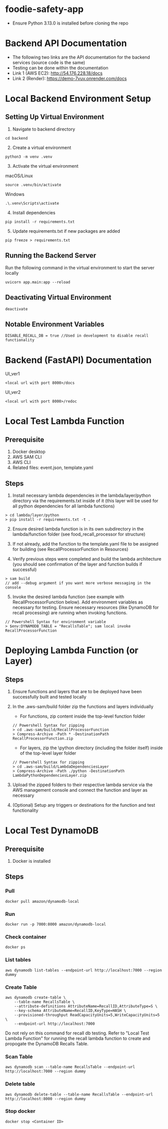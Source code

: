 # foodie-safety-app

- Ensure Python 3.13.0 is installed before cloning the repo

# Backend API Documentation

- The following two links are the API documentation for the backend services (source code is the same)
- Testing can be done within the documentation
- Link 1 (AWS EC2): http://54.176.228.18/docs
- Link 2 (Render): https://demo-7vuv.onrender.com/docs 

# Local Backend Environment Setup

## Setting Up Virtual Environment

1. Navigate to backend directory

```
cd backend
```

2. Create a virtual environment

```
python3 -m venv .venv
```

3. Activate the virtual environment

macOS/Linux

```
source .venv/bin/activate
```

Windows

```
.\.venv\Scripts\activate
```

4. Install dependencies

```
pip install -r requirements.txt
```

5. Update requirements.txt if new packages are added

```
pip freeze > requirements.txt
```

## Running the Backend Server

Run the following command in the virtual environment to start the server locally

```
uvicorn app.main:app --reload
```

## Deactivating Virtual Environment

```
deactivate
```

## Notable Environment Variables

```
DISABLE_RECALL_DB = true //Used in development to disable recall functionality
```

# Backend (FastAPI) Documentation

UI_ver1
```
<local url with port 8000>/docs
```

UI_ver2
```
<local url with port 8000>/redoc
```


# Local Test Lambda Function

## Prerequisite

1. Docker desktop
2. AWS SAM CLI
3. AWS CLI
4. Related files: event.json, template.yaml

## Steps

1. Install necessary lambda dependencies in the lambda/layer/python directory via the requirements.txt inside of it (this layer will be used for all python dependencies for all lambda functions)
```
> cd lambda/layer/python
> pip install -r requirements.txt -t .
```

2. Ensure desired lambda function is in its own subdirectory in the lambda/function folder (see food_recall_processor for structure)

3. If not already, add the function to the template.yaml file to be assigned for building (see RecallProcessorFunction in Resources)

4. Verify previous steps were completed and build the lambda architecture (you should see confirmation of the layer and function builds if successful)
```
> sam build
// add --debug argument if you want more verbose messaging in the console
```

5. Invoke the desired lambda function (see example with RecallProcessorFunction below). Add environment variables as necessary for testing. Ensure necessary resources (like DynamoDB for recall processing) are running when invoking functions.
```
// Powershell Syntax for environment variable
> $env:DYNAMODB_TABLE = "RecallsTable"; sam local invoke RecallProcessorFunction
```


# Deploying Lambda Function (or Layer)

## Steps

1. Ensure functions and layers that are to be deployed have been successfully built and tested locally

2. In the .aws-sam/build folder zip the functions and layers individually
    * For functions, zip content inside the top-level function folder
    ```
    // Powershell Syntax for zipping
    > cd .aws-sam/build/RecallProcessorFunction
    > Compress-Archive -Path * -DestinationPath RecallProcessorFunction.zip
    ```
    * For layers, zip the \python directory (including the folder itself) inside of the top-level layer folder
    ```
    // Powershell Syntax for zipping
    > cd .aws-sam/build/LambdaDependenciesLayer
    > Compress-Archive -Path ./python -DestinationPath LambdaPythonDependenciesLayer.zip
    ```

3. Upload the zipped folders to their respective lambda service via the AWS management console and connect the function and layer as necessary

4. (Optional) Setup any triggers or destinations for the function and test functionality


# Local Test DynamoDB

## Prerequisite

1. Docker is installed

## Steps

### Pull
```
docker pull amazon/dynamodb-local
```

### Run
```
docker run -p 7000:8000 amazon/dynamodb-local
```

### Check container
```
docker ps
```

### List tables
```
aws dynamodb list-tables --endpoint-url http://localhost:7000 --region dummy
```

### Create Table
```
aws dynamodb create-table \
    --table-name RecallsTable \
    --attribute-definitions AttributeName=RecallID,AttributeType=S \
    --key-schema AttributeName=RecallID,KeyType=HASH \
    --provisioned-throughput ReadCapacityUnits=5,WriteCapacityUnits=5 \
    --endpoint-url http://localhost:7000
```

Do not rely on this command for recall db testing. Refer to "Local Test Lambda Function" for running the recall lambda function to create and propogate the DynamoDB Recalls Table.

### Scan Table
```
aws dynamodb scan --table-name RecallsTable --endpoint-url http://localhost:7000 --region dummy
```

### Delete table
```
aws dynamodb delete-table --table-name RecallsTable --endpoint-url http://localhost:8000 --region dummy
```

### Stop docker
```
docker stop <Container ID>
```